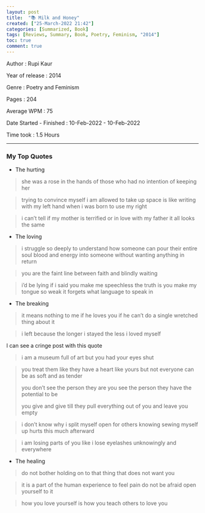 ```yaml
---
layout: post
title:  "📚 Milk and Honey"
created: ["25-March-2022 21:42"]
categories: [Summarized, Book]
tags: [Reviews, Summary, Book, Poetry, Feminism, "2014"]
toc: true
comment: true
---
```


Author
: Rupi Kaur

Year of release
: 2014

Genre
: Poetry and Feminism

Pages
: 204

Average WPM
: 75

Date Started - Finished
: 10-Feb-2022 - 10-Feb-2022

Time took
: 1.5 Hours

---
### My Top Quotes
- The hurting

> she was a rose
in the hands of those
who had no intention
of keeping her

> trying to convince myself
i am allowed
to take up space
is like writing with
my left hand
when i was born
to use my right

> i can’t tell if my mother is
terrified or in love with
my father it all
looks the same

- The loving

> i struggle so deeply
to understand
how someone can
pour their entire soul
blood and energy
into someone
without wanting
anything in
return

> you are the faint line
between faith and
blindly waiting

> i’d be lying if i said
you make me speechless
the truth is you make my
tongue so weak it forgets
what language to speak in

- The breaking

> it means nothing to me if he loves you
if he can’t do a single wretched thing about it

> i left because the longer
i stayed the less
i loved myself

I can see a cringe post with this quote
> i am a museum full of art
but you had your eyes shut

> you treat them like they
have a heart like yours
but not everyone can be as
soft and as tender
> 
> you don’t see the
person they are
you see the person
they have the potential to be
> 
> you give and give till
they pull everything out of you
and leave you empty

> i don’t know why
i split myself open
for others knowing
sewing myself up
hurts this much
afterward

> i am losing parts of you like i lose eyelashes
unknowingly and everywhere

- The healing

> do not bother holding on to
that thing that does not want you

> it is a part of the
human experience to feel pain
do not be afraid
open yourself to it

> how you love yourself is
how you teach others
to love you